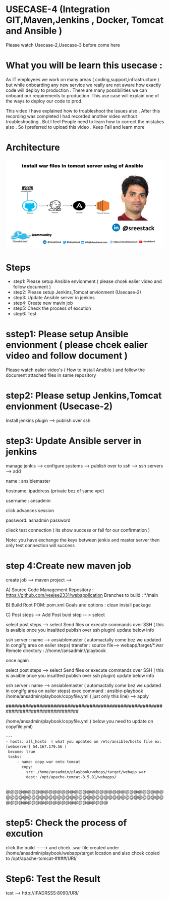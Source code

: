 #   USECASE-4 (Integration GIT,Maven,Jenkins , Docker, Tomcat and  Ansible )
 
 Please watch Usecase-2,Usecase-3  before come here
 
# What you will be learn this usecase :

As IT employees we work on many areas ( coding,support,infrastructure ) but while onboarding any new service we really are not aware how exactly code will deploy to production . There  are many possibilities  we can onboard our requirements to production .This use case will explain one of the ways to deploy our code to prod. 

This video  I have explained  how to troubleshoot the issues  also . After this recording was completed I had recorded another video without troubleshooting . But I feel People need to learn how to correct the mistakes also . So I preferred to upload this video . Keep Fail and learn more 

# Architecture
![Watch the image](/GIT-Ansible-Tomcat.png)

# Steps

 -  step1: Please setup Ansible envionment  ( please chcek ealier video and follow document )
 -  step2: Please setup Jenkins,Tomcat envionment (Usecase-2)
 -  step3: Update Ansible server in jenkins
 -  step4: Create new mavin job 
 -  step5: Check the process of excution 
 -  step6: Test


# sstep1: Please setup Ansible envionment  ( please chcek ealier video and follow document )

  Please watch ealier video's ( How to install Ansible ) and follow the document attached  files in same repository
  
 

#  step2: Please setup Jenkins,Tomcat envionment (Usecase-2)

Install jenkins plugin  --> publish over ssh

# step3: Update Ansible server in jenkins

manage jenkis --> configure systems --> publish over to ssh --> ssh servers --> add 

   name : ansiblemaster
  
  hostname: ipaddress (private bez of same vpc)
 
 username : ansadmin

 click advances session 
 
 password: asnadmin password 
 
 clieck test connection ( its show success or fail for our confirmation )

 
 Note: you have exchange the keys between jenkis and master server then only test connection will success


      
# step 4:Create new maven job

create job --> maven project -->

A) Source Code Management Repository : https://github.com/veejee2331/webapplication Branches to build : */main

B) Build Root POM: pom.xml Goals and options : clean install package

C) Post steps --> Add Post buid step -- > select

select post steps --> select Send files or execute commands over SSH ( this is avaible once you insaltted publish over ssh plugin)
            update below info
	 
ssh server : name --> ansiablemaster ( automactally come bez we updated in congifg area on ealier steps)
transfer : source file--> webapp/target/*.war
Remote directory : //home//ansadmin//playbook
	
	
once again 
	
select post steps --> select Send files or execute commands over SSH ( this is avaible once you insaltted publish over ssh plugin)
update below info

ssh server : name --> ansiablemaster ( automactally come bez we updated in congifg area on ealier steps)
exec command : ansible-playbook /home/ansadmin/playbook/copyfile.yml ( just only this line) --> apply

##################################################################################  
    
 /home/ansadmin/playbook/copyfile.yml ( below you need to update on copyfile.yml)   
 
 ```
---
- hosts: all_hosts  ( what you updated on /etc/ansible/hosts file ex: [webserver] 54.167.179.56 )
  become: true
  tasks:
      - name: copy war onto tomcat
        copy:
          src: /home/ansadmin/playbook/webops/target/webapp.war
          dest: /opt/apache-tomcat-8.5.81/webapps/
  
  ```
  
@@@@@@@@@@@@@@@@@@@@@@@@@@@@@@@@@@@@@@@@@@@@@@@@@@@@@@@@@@@@@@@@@@@@@@@@@@@@@@@@@@@@@@@@@@@@@@@@@@

# step5: Check the process of excution

click the build  ---> and chcek .war file created under /home/ansadmin/playbook/webapp/target location 
              and also chcek copied to /opt/apache-tomcat-####/URI/

# Step6: Test the Result

test --> http://IPADRSSS:8090/URI/
